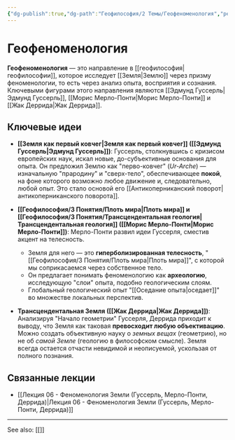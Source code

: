 ```yaml
---
{"dg-publish":true,"dg-path":"Геофилософия/2 Темы/Геофеноменология","permalink":"/geofilosofiya/2-temy/geofenomenologiya/"}
---
```



# Геофеноменология

**Геофеноменология** — это направление в [[геофилософия\|геофилософии]], которое исследует [[Земля\|Землю]] через призму феноменологии, то есть через анализ опыта, восприятия и сознания. Ключевыми фигурами этого направления являются [[Эдмунд Гуссерль\|Эдмунд Гуссерль]], [[Морис Мерло-Понти\|Морис Мерло-Понти]] и [[Жак Деррида\|Жак Деррида]].

## Ключевые идеи

- **[[Земля как первый ковчег\|Земля как первый ковчег]] ([[Эдмунд Гуссерль\|Эдмунд Гуссерль]])**: Гуссерль, столкнувшись с кризисом европейских наук, искал новые, до-субъективные основания для опыта. Он предложил Землю как "перво-ковчег" (*Ur-Arche*) — изначальную "прародину" и "сверх-тело", обеспечивающее **покой**, на фоне которого возможно любое движение и, следовательно, любой опыт. Это стало основой его [[Антикоперниканский поворот\|антикоперниканского поворота]].

- **[[Геофилософия/3 Понятия/Плоть мира\|Плоть мира]] и [[Геофилософия/3 Понятия/Трансцендентальная геология\|Трансцендентальная геология]] ([[Морис Мерло-Понти\|Морис Мерло-Понти]])**: Мерло-Понти развил идеи Гуссерля, сместив акцент на телесность.
    - Земля для него — это **гиперболизированная телесность**, "[[Геофилософия/3 Понятия/Плоть мира\|Плоть мира]]", с которой мы соприкасаемся через собственное тело.
    - Он предлагает понимать феноменологию как **археологию**, исследующую "слои" опыта, подобно геологическим слоям.
    - Глобальный геологический опыт "[[Оседание опыта\|оседает]]" во множестве локальных перспектив.

- **Трансцендентальная Земля ([[Жак Деррида\|Жак Деррида]])**: Анализируя "Начало геометрии" Гуссерля, Деррида приходит к выводу, что Земля как таковая **превосходит любую объективацию**. Можно создать объективную науку о *земных вещах* (геометрию), но не об *самой Земле* (геологию в философском смысле). Земля всегда остается отчасти невидимой и неописуемой, ускользая от полного познания.

## Связанные лекции
- [[Лекция 06 - Феноменология Земли (Гуссерль, Мерло-Понти, Деррида)\|Лекция 06 - Феноменология Земли (Гуссерль, Мерло-Понти, Деррида)]]





---
See also:
[[]]
